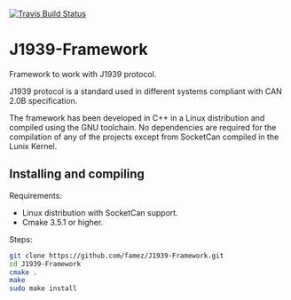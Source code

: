 [![Travis Build Status](https://travis-ci.com/famez/J1939-Framework.svg)](https://travis-ci.com/famez/J1939-Framework)

# J1939-Framework
Framework to work with J1939 protocol. 

J1939 protocol is a standard used in different systems compliant with CAN 2.0B specification.

The framework has been developed in C++ in a Linux distribution and compiled using the GNU toolchain. No dependencies are required for the compilation of any of the projects except from SocketCan compiled in the Lunix Kernel.

## Installing and compiling

Requirements:

- Linux distribution with SocketCan support.
- Cmake 3.5.1 or higher.

Steps:

```bash
git clone https://github.com/famez/J1939-Framework.git
cd J1939-Framework
cmake .
make
sudo make install
```
    
